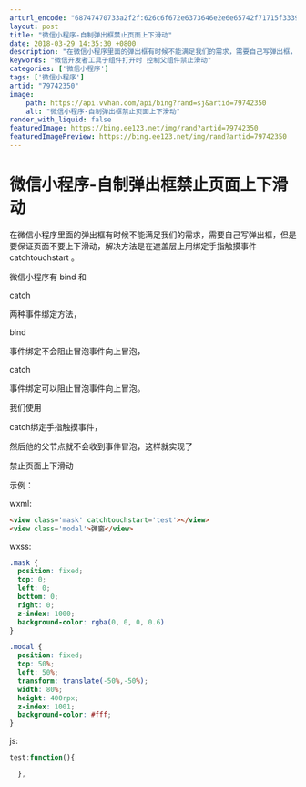 ```yaml
---
arturl_encode: "68747470733a2f2f:626c6f672e6373646e2e6e65742f71715f3339333634303332:2f61727469636c652f64657461696c732f3739373432333530"
layout: post
title: "微信小程序-自制弹出框禁止页面上下滑动"
date: 2018-03-29 14:35:30 +0800
description: "在微信小程序里面的弹出框有时候不能满足我们的需求，需要自己写弹出框，但是要保证页面不要上下滑动，解决"
keywords: "微信开发者工具子组件打开时 控制父组件禁止滑动"
categories: ['微信小程序']
tags: ['微信小程序']
artid: "79742350"
image:
    path: https://api.vvhan.com/api/bing?rand=sj&artid=79742350
    alt: "微信小程序-自制弹出框禁止页面上下滑动"
render_with_liquid: false
featuredImage: https://bing.ee123.net/img/rand?artid=79742350
featuredImagePreview: https://bing.ee123.net/img/rand?artid=79742350
---
```


# 微信小程序-自制弹出框禁止页面上下滑动

在微信小程序里面的弹出框有时候不能满足我们的需求，需要自己写弹出框，但是要保证页面不要上下滑动，解决方法是在遮盖层上用绑定手指触摸事件
catchtouchstart
。

微信小程序有
bind
和

catch

两种事件绑定方法，

bind


事件绑定不会阻止冒泡事件向上冒泡，

catch


事件绑定可以阻止冒泡事件向上冒泡。


我们使用

catch绑定手指触摸事件，


然后他的父节点就不会收到事件冒泡，这样就实现了


禁止页面上下滑动

示例：

wxml:

```html
<view class='mask' catchtouchstart='test'></view>
<view class='modal'>弹窗</view>
```

wxss:

```css
.mask {
  position: fixed;
  top: 0;
  left: 0;
  bottom: 0;
  right: 0;
  z-index: 1000;
  background-color: rgba(0, 0, 0, 0.6)
}

.modal {
  position: fixed;
  top: 50%;
  left: 50%;
  transform: translate(-50%,-50%);
  width: 80%;
  height: 400rpx;
  z-index: 1001;
  background-color: #fff;
}
```

js:

```javascript
test:function(){

  },
```